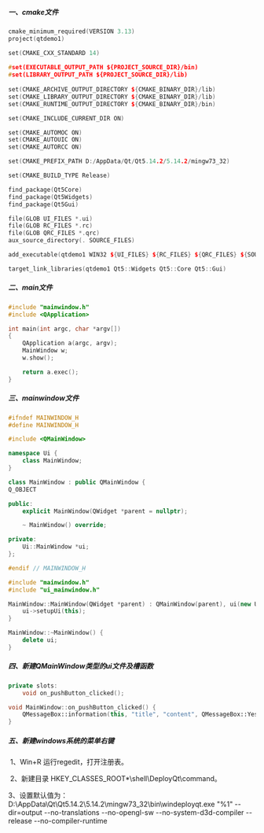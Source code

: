 

##### 一、cmake文件

```cpp
cmake_minimum_required(VERSION 3.13)
project(qtdemo1)

set(CMAKE_CXX_STANDARD 14)
    
#set(EXECUTABLE_OUTPUT_PATH ${PROJECT_SOURCE_DIR}/bin)
#set(LIBRARY_OUTPUT_PATH ${PROJECT_SOURCE_DIR}/lib)
    
set(CMAKE_ARCHIVE_OUTPUT_DIRECTORY ${CMAKE_BINARY_DIR}/lib)
set(CMAKE_LIBRARY_OUTPUT_DIRECTORY ${CMAKE_BINARY_DIR}/lib)
set(CMAKE_RUNTIME_OUTPUT_DIRECTORY ${CMAKE_BINARY_DIR}/bin)

set(CMAKE_INCLUDE_CURRENT_DIR ON)

set(CMAKE_AUTOMOC ON)
set(CMAKE_AUTOUIC ON)
set(CMAKE_AUTORCC ON)

set(CMAKE_PREFIX_PATH D:/AppData/Qt/Qt5.14.2/5.14.2/mingw73_32)

set(CMAKE_BUILD_TYPE Release)

find_package(Qt5Core)
find_package(Qt5Widgets)
find_package(Qt5Gui)

file(GLOB UI_FILES *.ui)
file(GLOB RC_FILES *.rc)
file(GLOB QRC_FILES *.qrc)
aux_source_directory(. SOURCE_FILES)

add_executable(qtdemo1 WIN32 ${UI_FILES} ${RC_FILES} ${QRC_FILES} ${SOURCE_FILES})

target_link_libraries(qtdemo1 Qt5::Widgets Qt5::Core Qt5::Gui)
```

##### 二、main文件
```cpp
#include "mainwindow.h"
#include <QApplication>

int main(int argc, char *argv[])
{
    QApplication a(argc, argv);
    MainWindow w;
    w.show();

    return a.exec();
}
```

##### 三、mainwindow文件
```cpp
#ifndef MAINWINDOW_H
#define MAINWINDOW_H

#include <QMainWindow>

namespace Ui {
    class MainWindow;
}

class MainWindow : public QMainWindow {
Q_OBJECT

public:
    explicit MainWindow(QWidget *parent = nullptr);

    ~ MainWindow() override;

private:
    Ui::MainWindow *ui;
};

#endif // MAINWINDOW_H
```

```cpp
#include "mainwindow.h"
#include "ui_mainwindow.h"

MainWindow::MainWindow(QWidget *parent) : QMainWindow(parent), ui(new Ui::MainWindow) {
    ui->setupUi(this);
}

MainWindow::~MainWindow() {
    delete ui;
}
```

##### 四、新建QMainWindow类型的ui文件及槽函数

```cpp
private slots:
    void on_pushButton_clicked();

void MainWindow::on_pushButton_clicked() {
    QMessageBox::information(this, "title", "content", QMessageBox::YesAll);
}
```



##### 五、新建windows系统的菜单右键

​    1、Win+R 运行regedit，打开注册表。

​    2、新建目录 HKEY_CLASSES_ROOT\*\shell\DeployQt\command。

​    3、设置默认值为：D:\AppData\Qt\Qt5.14.2\5.14.2\mingw73_32\bin\windeployqt.exe "%1" --dir=output --no-translations --no-opengl-sw --no-system-d3d-compiler --release --no-compiler-runtime

